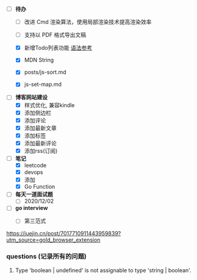 - [ ] **待办**
    - [ ] 改进 Cmd 渲染算法，使用局部渲染技术提高渲染效率
    - [ ] 支持以 PDF 格式导出文稿
    - [x] 新增Todo列表功能 [语法参考](https://github.com/blog/1375-task-lists-in-gfm-issues-pulls-comments)
    - [x] MDN String
    - [x] posts/js-sort.md
    - [x] js-set-map.md


- [ ] **博客网站建设**
    - [x] 样式优化, 兼容kindle
    - [x] 添加侧边栏
    - [x] 添加评论
    - [x] 添加最新文章
    - [x] 添加标签
    - [x] 添加最新评论
    - [x] 添加rss(订阅)

- [ ] **笔记**
    - [x] leetcode
    - [x] devops
    - [x] 添加
    - [x] Go Function

- [ ] **每天一道面试题**
    - [ ] 2020/12/02 

- [ ] **go interview**
    - [ ] 第三范式


https://juejin.cn/post/7017710911443959839?utm_source=gold_browser_extension


### questions (记录所有的问题)

1. Type 'boolean | undefined' is not assignable to type 'string | boolean'.